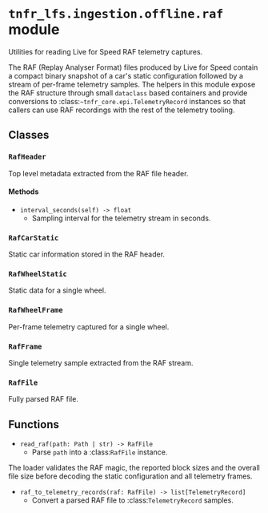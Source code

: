 # `tnfr_lfs.ingestion.offline.raf` module
Utilities for reading Live for Speed RAF telemetry captures.

The RAF (Replay Analyser Format) files produced by Live for Speed contain a
compact binary snapshot of a car's static configuration followed by a stream of
per-frame telemetry samples.  The helpers in this module expose the RAF
structure through small ``dataclass`` based containers and provide conversions
to :class:`~tnfr_core.epi.TelemetryRecord` instances so that callers can use
RAF recordings with the rest of the telemetry tooling.

## Classes
### `RafHeader`
Top level metadata extracted from the RAF file header.

#### Methods
- `interval_seconds(self) -> float`
  - Sampling interval for the telemetry stream in seconds.

### `RafCarStatic`
Static car information stored in the RAF header.

### `RafWheelStatic`
Static data for a single wheel.

### `RafWheelFrame`
Per-frame telemetry captured for a single wheel.

### `RafFrame`
Single telemetry sample extracted from the RAF stream.

### `RafFile`
Fully parsed RAF file.

## Functions
- `read_raf(path: Path | str) -> RafFile`
  - Parse ``path`` into a :class:`RafFile` instance.

The loader validates the RAF magic, the reported block sizes and the overall
file size before decoding the static configuration and all telemetry frames.
- `raf_to_telemetry_records(raf: RafFile) -> list[TelemetryRecord]`
  - Convert a parsed RAF file to :class:`TelemetryRecord` samples.

